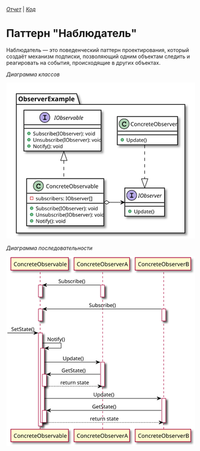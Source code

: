 *[Отчет](https://github.com/rovany706/design-patterns/blob/master/Observer/docs/Report.pdf)* | *[Код](https://github.com/rovany706/design-patterns/tree/master/Observer/ObservableStudentJournals)*
# Паттерн "Наблюдатель"
Наблюдатель — это поведенческий паттерн проектирования, который создаёт механизм подписки, позволяющий одним объектам следить и реагировать на события, происходящие в других объектах.

*Диаграмма классов*

![Class diagram](docs/img/Observer_CD.svg)

*Диаграмма последовательности*

![Sequence diagram](docs/img/Observer_SD.svg) 
